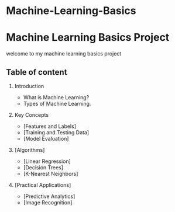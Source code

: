 # Machine-Learning-Basics

# Machine Learning Basics Project 

welcome to my machine learning basics project 

## Table of content 

1. Introduction 
   - What is Machine Learning?
   - Types of Machine Learning.

2. Key Concepts 
   - [Features and Labels]
   - [Training and Testing Data]
   - [Model Evaluation]

3. [Algorithms]
   - [Linear Regression]
   - [Decision Trees]
   - [K-Nearest Neighbors]


4. [Practical Applications]
   - [Predictive Analytics]
   - [Image Recognition]
